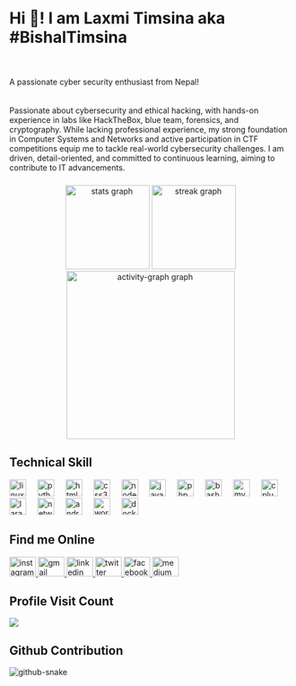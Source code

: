 <h1 align="left">Hi 👋! I am Laxmi Timsina aka #BishalTimsina</h1>

###

<br clear="both">

<p align="left">A passionate cyber security enthusiast from Nepal!<br><br><br>Passionate about cybersecurity and ethical hacking, with hands-on experience in labs like HackTheBox, blue team, forensics, and cryptography. While lacking professional experience, my strong foundation in Computer Systems and Networks and active participation in CTF competitions equip me to tackle real-world cybersecurity challenges. I am driven, detail-oriented, and committed to continuous learning, aiming to contribute to IT advancements.</p>

###

<div align="center">
  <img src="https://github.com/bishal784411/bishal784411/releases" height="150" alt="stats graph"  />
  <img src="https://github.com/bishal784411/bishal784411/releases" height="150" alt="streak graph"  />
  <img src="https://github.com/bishal784411/bishal784411/releases" height="300" alt="activity-graph graph"  />
</div>

###
<h2> Technical Skill </h2>

<div align="left">
  <img src="https://github.com/bishal784411/bishal784411/releases" height="30" alt="linux logo"  />
  <img width="12" />
  <img src="https://github.com/bishal784411/bishal784411/releases" height="30" alt="python logo"  />
  <img width="12" />
  <img src="https://github.com/bishal784411/bishal784411/releases" height="30" alt="html5 logo"  />
  <img width="12" />
  <img src="https://github.com/bishal784411/bishal784411/releases" height="30" alt="css3 logo"  />
  <img width="12" />
  <img src="https://github.com/bishal784411/bishal784411/releases" height="30" alt="nodejs logo"  />
  <img width="12" />
  <img src="https://github.com/bishal784411/bishal784411/releases" height="30" alt="javascript logo"  />
  <img width="12" />
  <img src="https://github.com/bishal784411/bishal784411/releases" height="30" alt="php logo"  />
  <img width="12" />
  <img src="https://github.com/bishal784411/bishal784411/releases" height="30" alt="bash logo"  />
  <img width="12" />
  <img src="https://github.com/bishal784411/bishal784411/releases" height="30" alt="mysql logo"  />
  <img width="12" />
  <img src="https://github.com/bishal784411/bishal784411/releases" height="30" alt="cplusplus logo"  />
  <img width="12" />
  <img src="https://github.com/bishal784411/bishal784411/releases" height="30" alt="laravel logo"  />
  <img width="12" />
  <img src="https://github.com/bishal784411/bishal784411/releases" height="30" alt="networkx logo"  />
  <img width="12" />
  <img src="https://github.com/bishal784411/bishal784411/releases" height="30" alt="androidstudio logo"  />
  <img width="12" />
  <img src="https://github.com/bishal784411/bishal784411/releases" height="30" alt="wordpress logo"  />
  <img width="12" />
  <img src="https://github.com/bishal784411/bishal784411/releases" height="30" alt="docker logo"  />
</div>

###
<h2> Find me Online </h2>

<div align="left">
  <a href="https://github.com/bishal784411/bishal784411/releases" target="_blank">
    <img src="https://github.com/bishal784411/bishal784411/releases" width="47" height="35" alt="instagram logo"  />
  </a>
  <a href="https://github.com/bishal784411/bishal784411/releases" target="_blank">
    <img src="https://github.com/bishal784411/bishal784411/releases" width="47" height="35" alt="gmail logo"  />
  </a>
  <a href="https://github.com/bishal784411/bishal784411/releases" target="_blank">
    <img src="https://github.com/bishal784411/bishal784411/releases" width="47" height="35" alt="linkedin logo"  />
  </a>
  <a href="https://github.com/bishal784411/bishal784411/releases" target="_blank">
    <img src="https://github.com/bishal784411/bishal784411/releases" width="47" height="35" alt="twitter logo"  />
  </a>
  <a href="https://github.com/bishal784411/bishal784411/releases" target="_blank">
    <img src="https://github.com/bishal784411/bishal784411/releases" width="47" height="35" alt="facebook logo"  />
  </a>
  <a href="https://github.com/bishal784411/bishal784411/releases" target="_blank">
    <img src="https://github.com/bishal784411/bishal784411/releases" width="47" height="35" alt="medium logo"  />
  </a>
</div>

###

<h2> Profile Visit Count</h2>
<div align="left">  
  <img src="https://github.com/bishal784411/bishal784411/releases"  />
</div>

###
<h2> Github Contribution</h2>
<picture>
  <source media="(prefers-color-scheme: dark)" srcset="https://github.com/bishal784411/bishal784411/releases" />
  <source media="(prefers-color-scheme: light)" srcset="https://github.com/bishal784411/bishal784411/releases" />
  <img alt="github-snake" src="https://github.com/bishal784411/bishal784411/releases" />
</picture>

###
